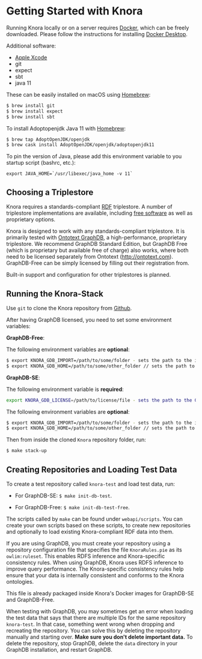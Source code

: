 <!---
Copyright © 2015-2019 the contributors (see Contributors.md).

This file is part of Knora.

Knora is free software: you can redistribute it and/or modify
it under the terms of the GNU Affero General Public License as published
by the Free Software Foundation, either version 3 of the License, or
(at your option) any later version.

Knora is distributed in the hope that it will be useful,
but WITHOUT ANY WARRANTY; without even the implied warranty of
MERCHANTABILITY or FITNESS FOR A PARTICULAR PURPOSE.  See the
GNU Affero General Public License for more details.

You should have received a copy of the GNU Affero General Public
License along with Knora.  If not, see <http://www.gnu.org/licenses/>.
-->

# Getting Started with Knora

Running Knora locally or on a server requires [Docker](https://www.docker.com), which
can be freely downloaded. Please follow the instructions for installing
[Docker Desktop](https://www.docker.com/products/docker-desktop).

Additional software:

- [Apple Xcode](https://itunes.apple.com/us/app/xcode/id497799835)
- git
- expect
- sbt
- java 11

These can be easily installed on macOS using [Homebrew](https://brew.sh):

```bash
$ brew install git
$ brew install expect
$ brew install sbt
```

To install Adoptopenjdk Java 11 with [Homebrew](https://brew.sh):

```bash
$ brew tap AdoptOpenJDK/openjdk
$ brew cask install AdoptOpenJDK/openjdk/adoptopenjdk11
```

To pin the version of Java, please add this environment variable to you startup script (bashrc, etc.):

```
export JAVA_HOME=`/usr/libexec/java_home -v 11`
```

## Choosing a Triplestore

Knora requires a standards-compliant
[RDF](https://www.w3.org/TR/rdf11-primer/) triplestore. A number of
triplestore implementations are available, including [free
software](http://www.gnu.org/philosophy/free-sw.en.html) as well as
proprietary options.

Knora is designed to work with any standards-compliant
triplestore. It is primarily tested with [Ontotext
GraphDB](http://ontotext.com/products/graphdb/), a high-performance,
proprietary triplestore. We recommend GraphDB Standard Edition, but
GraphDB Free (which is proprietary but available free of charge) also
works, where both need to be licensed separately from
Ontotext (http://ontotext.com). GraphDB-Free can be simply licensed by filling out
their registration from.

Built-in support and configuration for other triplestores is planned.

## Running the Knora-Stack

Use `git` to clone the Knora repository from [Github](https://github.com/dhlab-basel/Knora).

After having GraphDB licensed, you need to set some environment variables:

**GraphDB-Free**:

The following environment variables are **optional**:

```bash
$ export KNORA_GDB_IMPORT=/path/to/some/folder - sets the path to the import directory accessible from inside the GraphDB Workbench
$ export KNORA_GDB_HOME=/path/to/some/other_folder // sets the path to the folder where GraphDB will store the database files
```

**GraphDB-SE**:

The following environment variable is **required**:

```bash
export KNORA_GDB_LICENSE=/path/to/license/file - sets the path to the GraphDB-SE license file
```

The following environment variables are **optional**:

```bash
$ export KNORA_GDB_IMPORT=/path/to/some/folder - sets the path to the import directory accessible from inside the GraphDB Workbench
$ export KNORA_GDB_HOME=/path/to/some/other_folder // sets the path to the folder where GraphDB will store the database files
```

Then from inside the cloned `Knora` repository folder, run:

```bash
$ make stack-up
```

## Creating Repositories and Loading Test Data

To create a test repository called `knora-test` and load test data, run:

  - For GraphDB-SE: `$ make init-db-test`.

  - For GraphDB-Free: `$ make init-db-test-free`.

The scripts called by `make` can be found under `webapi/scripts`. You can
create your own scripts based on these scripts, to create new
repositories and optionally to load existing Knora-compliant RDF data
into them.

If you are using GraphDB, you must create your repository using a
repository configuration file that specifies the file `KnoraRules.pie`
as its `owlim:ruleset`. This enables RDFS inference and Knora-specific
consistency rules. When using GraphDB, Knora uses RDFS inference to improve
query performance. The Knora-specific consistency rules help ensure that your
data is internally consistent and conforms to the Knora ontologies.

This file is already packaged inside Knora's Docker images for GraphDB-SE and
GraphDB-Free.

When testing with GraphDB, you may sometimes get an error when loading
the test data that says that there are multiple IDs for the same
repository `knora-test`. In that case, something went wrong when
dropping and recreating the repository. You can solve this by deleting
the repository manually and starting over. **Make sure you don't delete
important data.** To delete the repository, stop GraphDB, delete the
`data` directory in your GraphDB installation, and restart GraphDB.

